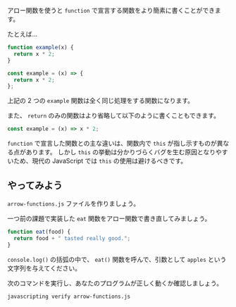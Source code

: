 アロー関数を使うと `function` で宣言する関数をより簡素に書くことができます。

たとえば...

```js
function example(x) {
  return x * 2;
}

const example = (x) => {
  return x * 2;
};
```

上記の 2 つの `example` 関数は全く同じ処理をする関数になります。

また、 `return` のみの関数はより省略して以下のように書くこともできます。

```js
const example = (x) => x * 2;
```

`function` で宣言した関数との主な違いは、関数内で `this` が指し示すものが異なる点があります。
しかし `this` の挙動は分かりづらくバグを生む原因となりやすいため、現代の JavaScript では `this` の使用は避けるべきです。

## やってみよう

`arrow-functions.js` ファイルを作りましょう。

一つ前の課題で実装した `eat` 関数をアロー関数で書き直してみましょう。

```js
function eat(food) {
  return food + " tasted really good.";
}
```

`console.log()` の括弧の中で、 `eat()` 関数を呼んで、引数として `apples` という文字列を与えてください。

次のコマンドを実行し、あなたのプログラムが正しく動くか確認しましょう。

```bash
javascripting verify arrow-functions.js
```
